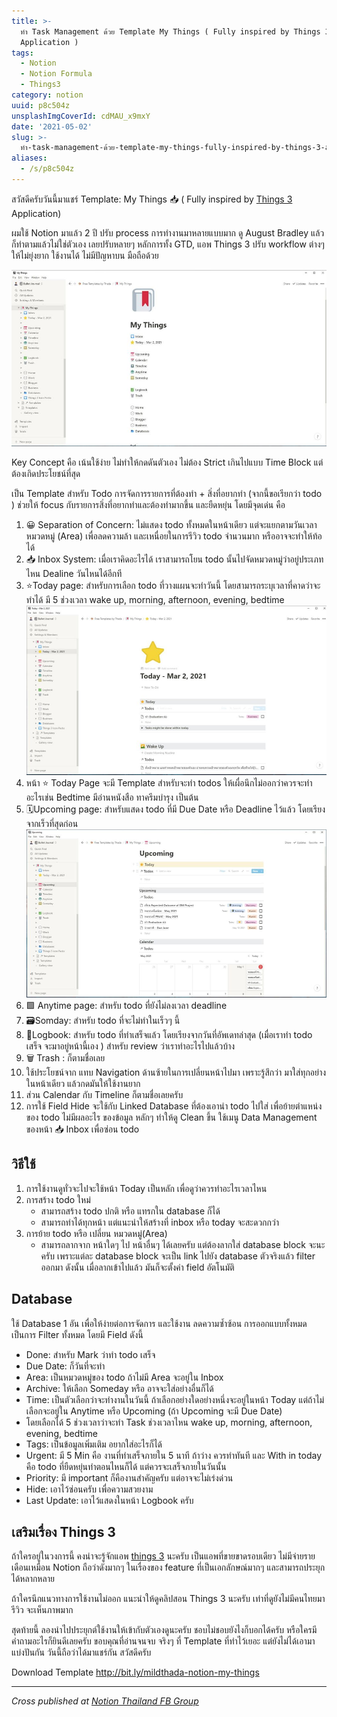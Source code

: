 ```yaml
---
title: >-
  ทำ Task Management ด้วย Template My Things ( Fully inspired by Things 3
  Application )
tags:
  - Notion
  - Notion Formula
  - Things3
category: notion
uuid: p8c504z
unsplashImgCoverId: cdMAU_x9mxY
date: '2021-05-02'
slug: >-
  ทำ-task-management-ด้วย-template-my-things-fully-inspired-by-things-3-application-p8c504z
aliases:
  - /s/p8c504z
---
```


สวัสดีครับวันนี้มาแชร์ Template: My Things  📥 ( Fully inspired by [Things 3](https://culturedcode.com/things/) Application)

ผมใช้ Notion มาแล้ว 2 ปี ปรับ process การทำงานมาหลายแบบมาก ดู August Bradley แล้วก็ทำตามแล้วไม่ใช่ตัวเอง เลยปรับหลายๆ หลักการทั้ง GTD, แอพ Things 3 ปรับ workflow ต่างๆ ให้ไม่ยุ่งยาก ใช้งานได้ ไม่มีปัญหาบน มือถือด้วย

![home page](home-page.jpg)

Key Concept คือ เน้นใช้ง่าย ไม่ทำให้กดดันตัวเอง ไม่ต้อง Strict เกินไปแบบ Time Block แต่ต้องเกิดประโยชน์ที่สุด

เป็น Template สำหรับ Todo การจัดการรายการที่ต้องทำ + สิ่งที่อยากทำ (จากนี้ขอเรียกว่า todo ) ช่วยให้ focus กับรายการสิ่งที่อยากทำและต้องทำมากขึ้น และยืดหยุ่น โดยมีจุดเด่น คือ
 1. 😀 Separation of Concern: ไม่แสดง todo ทั้งหมดในหน้าเดียว แต่จะแยกตามวันเวลา หมวดหมู่  (Area) เพื่อลดความล้า และเหนื่อยในการรีวิว todo จำนวนมาก หรืออาจจะทำให้ท้อได้
 2. 📥 Inbox System: เมื่อเราคิดอะไรได้ เราสามารถโยน todo นั้นไปจัดหมวดหมู่ว่าอยู่ประเภทไหน Dealine วันไหนได้อีกที
 3. ⭐️Today page: สำหรับการเลือก todo ที่วางแผนจะทำวันนี้ โดยสามารถระบุเวลาที่คาดว่าจะทำได้ มี 5 ช่วงเวลา wake up, morning, afternoon, evening, bedtime
    ![today page](today-page.jpg)
 4. หน้า ⭐️ Today Page จะมี Template สำหรับจะทำ todos ให้เผื่อนึกไม่ออกว่าควรจะทำอะไรเช่น Bedtime มีอ่านหนังสือ ทาครีมบำรุง เป็นต้น
 5. 🗓Upcoming page: สำหรับแสดง todo ที่มี Due Date หรือ Deadline ไว้แล้ว โดยเรียงจากเร็วที่สุดก่อน
    ![upcoming](upcoming-page.jpg)
 6. 🟩 Anytime page: สำหรับ todo ที่ยังไม่ลงเวลา deadline
 7. 🗃Somday:  สำหรับ todo ที่จะไม่ทำในเร็วๆ นี้
 8. 📗Logbook: สำหรับ todo ที่ทำเสร็จแล้ว โดยเรียงจากวันที่อัพเดทล่าสุด (เมื่อเราทำ todo เสร็จ จะมาอยู่หน้านี้เอง ) สำหรับ review ว่าเราทำอะไรไปแล้วบ้าง
 9.  🗑 Trash : ก็ตามชื่อเลย
 10. ใช้ประโยชน์จาก แทบ Navigation ด้านซ้ายในการเปลี่ยนหน้าไปมา เพราะรู้สึกว่า มาใส่ทุกอย่างในหน้าเดียว แล้วกดมันให้ใช้งานยาก
 11. ส่วน Calendar กับ Timeline ก็ตามชื่อเลยครับ
 12. การใช้ Field Hide จะใช้กับ Linked Database ที่ต้องเอานำ todo ไปใส่ เพื่อย้ายตำแหน่งของ todo ไม่มีผลอะไร ของข้อมูล หลักๆ ทำให้ดู Clean ขึ้น ใช้เมนู Data Management ของหน้า  📥 Inbox เพื่อซ่อน todo

## วิธีใช้

1. การใช้งานดูทั่วจะไปจะใช้หน้า Today เป็นหลัก เพื่อดูว่าควรทำอะไรเวลาไหน
2. การสร้าง todo ใหม่
   - สามารถสร้าง todo ปกติ หรือ แทรกใน database ก็ได้
   - สามารถทำได้ทุกหน้า แต่แนะนำให้สร้างที่ inbox หรือ today จะสะดวกกว่า
3. การย้าย todo หรือ เปลี่ยน หมวดหมู่(Area)
   - สามารถลากจาก หน้าใดๆ ไป หน้าอื่นๆ ได้เลยครับ แต่ต้องลากใส่ database block จะนะครับ เพราะแต่ละ database block จะเป็น link ไปยัง database ตัวจริงแล้ว filter ออกมา ดังนั้น เมื่อลากเข้าไปแล้ว มันก็จะตั้งค่า field  อัตโนมัติ

## Database

ใช้ Database 1 อัน เพื่อให้ง่ายต่อการจัดการ และใช้งาน ลดความซ้ำซ้อน การออกแบบทั้งหมดเป็นการ Filter ทั้งหมด โดยมี Field ดังนี้
- Done: สำหรับ Mark ว่าทำ todo เสร็จ
- Due Date: ก็วันที่จะทำ
- Area: เป็นหมวดหมู่ของ todo ถ้าไม่มี Area จะอยู่ใน Inbox
- Archive: ให้เลือก Someday หรือ อาจจะใส่อย่างอื่นก็ได้
- Time: เป็นตัวเลือกว่าจะทำงานในวันนี้ ถ้าเลือกอย่างใดอย่างหนึ่งจะอยู่ในหน้า Today แต่ถ้าไม่เลือกจะอยู่ใน Anytime หรือ Upcoming (ถ้า Upcoming จะมี Due Date)
 - โดยเลือกได้ 5 ช่วงเวลาว่าจะทำ Task ช่วงเวลาไหน  wake up, morning, afternoon, evening, bedtime
- Tags: เป็นข้อมูลเพิ่มเติม อยากใส่อะไรก็ได้
- Urgent: มี 5 Min คือ งานที่ทำเสร็จภายใน 5 นาที ถ้าว่าง ควรทำทันที และ With in today คือ todo  ที่ยืดหยุ่นทำตอนไหนก็ได้ แต่ควรจะเสร็จภายในวันนั้น
- Priority: มี important ก็คืองานสำคัญครับ แต่อาจจะไม่เร่งด่วน
- Hide: เอาไว้ซ่อนครับ เพื่อความสวยงาม
- Last Update: เอาไว้แสดงในหน้า Logbook ครับ

## เสริมเรื่อง Things 3

ถ้าใครอยู่ในวงการนี้ คงน่าจะรู้จักแอพ [things 3](https://culturedcode.com/things/) นะครับ เป็นแอพที่ขายขาดรอบเดียว ไม่มีจ่ายรายเดือนเหมือน Notion ถือว่าดังมากๆ ในเรื่องของ feature ที่เป็นเอกลักษณ์มากๆ และสามารถประยุกได้หลากหลาย

ถ้าใครนึกแนวทางการใช้งานไม่ออก แนะนำให้ดูคลิปสอน Things 3 นะครับ เท่าที่ดูยังไม่มีคนไทยมารีวิว จะเห็นภาพมาก

สุดท้ายนี้ ลองนำไปประยุกต์ใช้งานให้เข้ากับตัวเองดูนะครับ ชอบไม่ชอบยังไงก็บอกได้ครับ หรือใครมีคำถามอะไรก็ยินดีเลยครับ  ขอบคุณที่อ่านจนจบ จริงๆ ที่ Template ที่ทำไว้เยอะ แต่ยังไม่ได้เอามาแบ่งปันกัน วันนี้ถือว่าได้มาแชร์กัน สวัสดีครับ

Download Template
http://bit.ly/mildthada-notion-my-things

---


*Cross published at [Notion Thailand FB Group](https://www.facebook.com/groups/notionthai/posts/369652924407139)*


